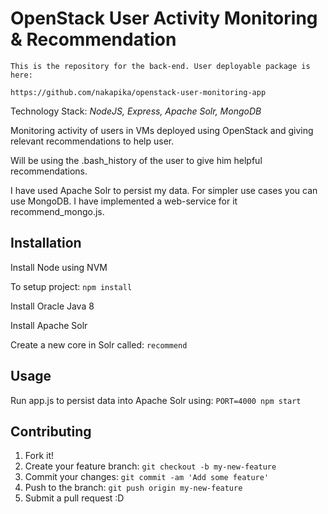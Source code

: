 # OpenStack User Activity Monitoring & Recommendation

```
This is the repository for the back-end. User deployable package is here:

https://github.com/nakapika/openstack-user-monitoring-app
```

Technology Stack: *NodeJS, Express, Apache Solr, MongoDB*

Monitoring activity of users in VMs deployed using OpenStack and giving relevant recommendations to help user.

Will be using the .bash_history of the user to give him helpful recommendations.

I have used Apache Solr to persist my data. For simpler use cases you can use MongoDB. I have implemented a web-service for it recommend_mongo.js.

## Installation

Install Node using NVM

To setup project: `npm install`

Install Oracle Java 8

Install Apache Solr

Create a new core in Solr called: `recommend`

## Usage

Run app.js to persist data into Apache Solr using: `PORT=4000 npm start`

## Contributing

1. Fork it!
2. Create your feature branch: `git checkout -b my-new-feature`
3. Commit your changes: `git commit -am 'Add some feature'`
4. Push to the branch: `git push origin my-new-feature`
5. Submit a pull request :D
